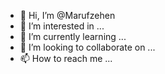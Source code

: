 - 👋 Hi, I’m @Marufzehen
- 👀 I’m interested in ...
- 🌱 I’m currently learning ...
- 💞️ I’m looking to collaborate on ...
- 📫 How to reach me ...

<!---
Marufzehen/Marufzehen is a ✨ special ✨ repository because its `README.md` (this file) appears on your GitHub profile.
You can click the Preview link to take a look at your changes.
--->
